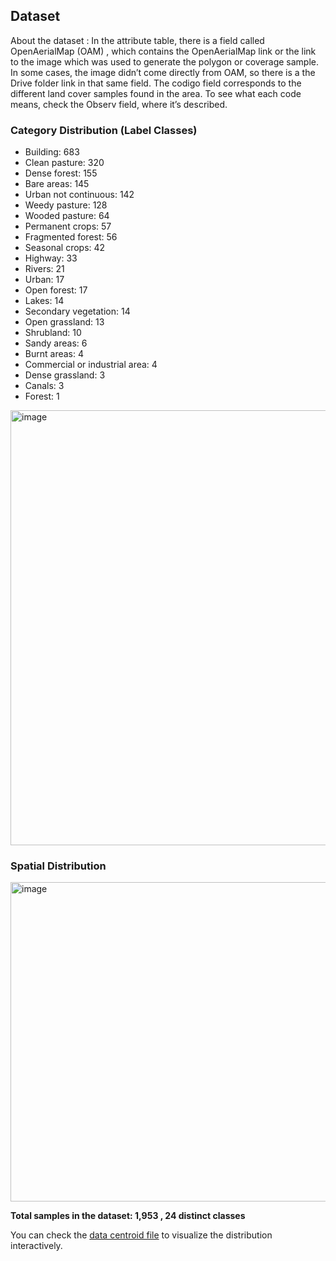 ## Dataset

About the dataset :
In the attribute table, there is a field called OpenAerialMap (OAM) , which contains the OpenAerialMap link or the link to the image which was used to generate the polygon or coverage sample.
In some cases, the image didn’t come directly from OAM, so there is a the Drive folder link in that same field.
The codigo field corresponds to the different land cover samples found in the area. To see what each code means, check the Observ field, where it’s described.

### Category Distribution (Label Classes)

- Building: 683
- Clean pasture: 320
- Dense forest: 155
- Bare areas: 145
- Urban not continuous: 142
- Weedy pasture: 128
- Wooded pasture: 64
- Permanent crops: 57
- Fragmented forest: 56
- Seasonal crops: 42
- Highway: 33
- Rivers: 21
- Urban: 17
- Open forest: 17
- Lakes: 14
- Secondary vegetation: 14
- Open grassland: 13
- Shrubland: 10
- Sandy areas: 6
- Burnt areas: 4
- Commercial or industrial area: 4
- Dense grassland: 3
- Canals: 3
- Forest: 1

<img width="815" height="696" alt="image" src="https://github.com/user-attachments/assets/ee838726-6d5b-4690-9c45-b6c9e470604e" />



### Spatial Distribution 

<img width="927" height="511" alt="image" src="https://github.com/user-attachments/assets/9baa3f9d-ca02-47dc-bd57-47c30bdaf150" />



**Total samples in the dataset: 1,953 , 24 distinct classes**

You can check the [data centroid file](./data/data_centroid.geojson) to visualize the  distribution interactively.
